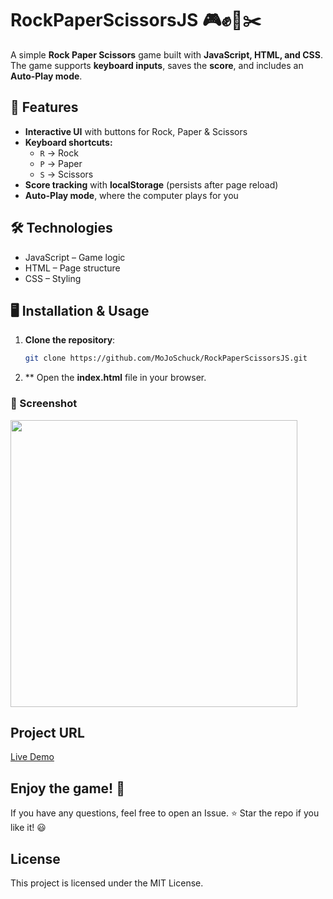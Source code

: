 # RockPaperScissorsJS 🎮✊📄✂️

A simple **Rock Paper Scissors** game built with **JavaScript, HTML, and CSS**.  
The game supports **keyboard inputs**, saves the **score**, and includes an **Auto-Play mode**.

## 🚀 Features
- **Interactive UI** with buttons for Rock, Paper & Scissors
- **Keyboard shortcuts:**  
  - `R` → Rock  
  - `P` → Paper  
  - `S` → Scissors  
- **Score tracking** with **localStorage** (persists after page reload)
- **Auto-Play mode**, where the computer plays for you

## 🛠️ Technologies
- JavaScript – Game logic
- HTML – Page structure
- CSS – Styling

## 🖥️ Installation & Usage
1. **Clone the repository**:
   ```sh
   git clone https://github.com/MoJoSchuck/RockPaperScissorsJS.git
   ```
2. ** Open the **index.html** file in your browser.

### 📸 Screenshot
<img width="459" src="https://github.com/user-attachments/assets/6316d017-cc61-44f1-a2e7-b43eaffae522" />

## Project URL

[Live Demo](https://mojoschuck.github.io/RockPaperScissorsJS)

## Enjoy the game! 🎉
If you have any questions, feel free to open an Issue.
⭐ Star the repo if you like it! 😃

## License

This project is licensed under the MIT License.
